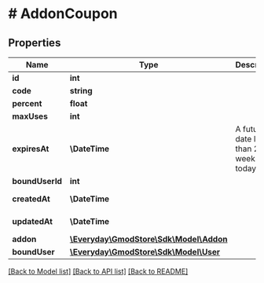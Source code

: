 # # AddonCoupon

## Properties

Name | Type | Description | Notes
------------ | ------------- | ------------- | -------------
**id** | **int** |  | [readonly]
**code** | **string** |  |
**percent** | **float** |  |
**maxUses** | **int** |  |
**expiresAt** | **\DateTime** | A future date less than 2 weeks from today |
**boundUserId** | **int** |  | [optional]
**createdAt** | **\DateTime** |  | [optional] [readonly]
**updatedAt** | **\DateTime** |  | [optional] [readonly]
**addon** | [**\Everyday\GmodStore\Sdk\Model\Addon**](Addon.md) |  | [optional]
**boundUser** | [**\Everyday\GmodStore\Sdk\Model\User**](User.md) |  | [optional]

[[Back to Model list]](../../README.md#models) [[Back to API list]](../../README.md#endpoints) [[Back to README]](../../README.md)
